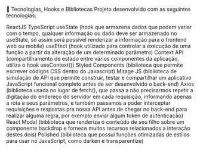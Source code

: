 🚀 Tecnologias, Hooks e Bibliotecas
Projeto desenvolvido com as seguintes tecnologias:

ReactJS
TypeScript
useState (hook que armazena dados que podem variar com o tempo, qualquer informação ou dado deve ser armazenado no useState, só assim será possível renderizar a informação para o frontend web ou mobile)
useEfect (hook utilizado para controlar a execução de uma função a partir da alteração de um determinado parâmetro)
Context API (compartilhamento de estado entre vários componentes da aplicação, utiliza o hook useContext())
Styled Components (biblioteca que permite escrever códigos CSS dentro do Javascript)
Mirage JS (biblioteca de simulação de API que permite construir, testar e compartilhar um aplicativo JavaScript funcional completo antes de ser desenvolvido o back-end)
Axios (biblioteca usada no lugar de fetch(), que passa a não precisarmos repetir a digitação do endereço do servidor em cada requisição, informando apenas a rota e seus parâmetros, e também passamos a poder interceptar requisições e respostas pra nossa API antes de chegar no back-end para realizar alguma regra, por exemplo enviar algum token de autenticação)
React Modal (biblioteca que renderiza o conteúdo de seu filho sobre um componente backdrop e fornece muitos recursos relacionados a interação destes dois)
Polished (biblioteca que possui funções otimizadas de estilos para usar no JavaScript, como darken e transparentize)

